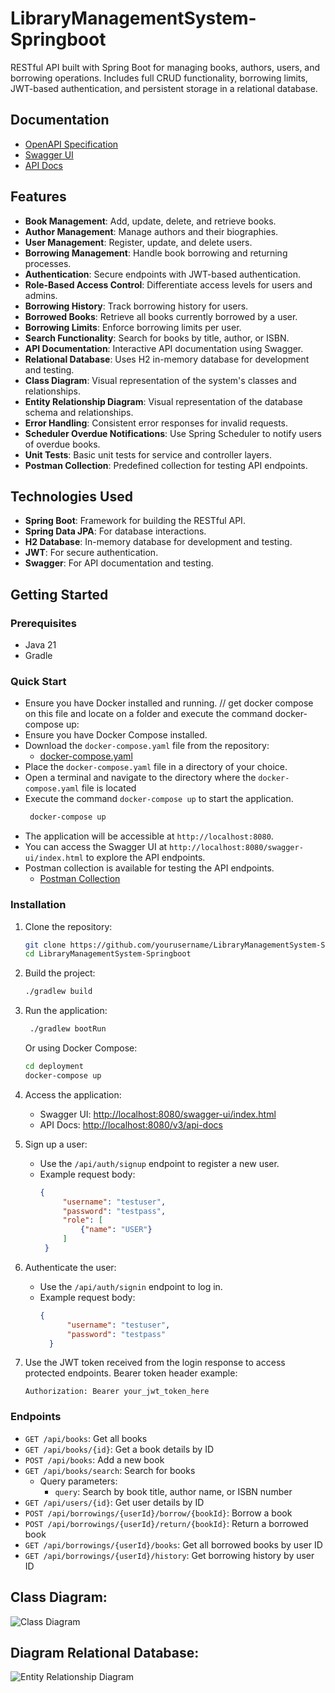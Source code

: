 # LibraryManagementSystem-Springboot
RESTful API built with Spring Boot for managing books, authors, users, and borrowing operations. Includes full CRUD functionality, borrowing limits, JWT-based authentication, and persistent storage in a relational database.

## Documentation
- [OpenAPI Specification](MiniLibraryManagementSystem.yaml)
- [Swagger UI](http://localhost:8080/swagger-ui/index.html)
- [API Docs](http://localhost:8080/v3/api-docs)

## Features
- **Book Management**: Add, update, delete, and retrieve books.
- **Author Management**: Manage authors and their biographies.
- **User Management**: Register, update, and delete users.
- **Borrowing Management**: Handle book borrowing and returning processes.
- **Authentication**: Secure endpoints with JWT-based authentication.
- **Role-Based Access Control**: Differentiate access levels for users and admins.
- **Borrowing History**: Track borrowing history for users.
- **Borrowed Books**: Retrieve all books currently borrowed by a user.
- **Borrowing Limits**: Enforce borrowing limits per user.
- **Search Functionality**: Search for books by title, author, or ISBN.
- **API Documentation**: Interactive API documentation using Swagger.
- **Relational Database**: Uses H2 in-memory database for development and testing.
- **Class Diagram**: Visual representation of the system's classes and relationships.
- **Entity Relationship Diagram**: Visual representation of the database schema and relationships.
- **Error Handling**: Consistent error responses for invalid requests.
- **Scheduler Overdue Notifications**: Use Spring Scheduler to notify users of overdue books.
- **Unit Tests**: Basic unit tests for service and controller layers.
- **Postman Collection**: Predefined collection for testing API endpoints.

## Technologies Used
- **Spring Boot**: Framework for building the RESTful API.
- **Spring Data JPA**: For database interactions.
- **H2 Database**: In-memory database for development and testing.
- **JWT**: For secure authentication.
- **Swagger**: For API documentation and testing.

## Getting Started
### Prerequisites
- Java 21
- Gradle

### Quick Start

- Ensure you have Docker installed and running.
// get docker compose on this file and locate on a folder and execute the command docker-compose up:
- Ensure you have Docker Compose installed.
- Download the `docker-compose.yaml` file from the repository:
    - [docker-compose.yaml](docker-compose.yaml)
- Place the `docker-compose.yaml` file in a directory of your choice.
- Open a terminal and navigate to the directory where the `docker-compose.yaml` file is located
- Execute the command `docker-compose up` to start the application.
   ```bash
    docker-compose up
    ```
- The application will be accessible at `http://localhost:8080`.
- You can access the Swagger UI at `http://localhost:8080/swagger-ui/index.html` to explore the API endpoints.
- Postman collection is available for testing the API endpoints.
    - [Postman Collection](LMS.postman_collection.json)

### Installation
1. Clone the repository:
   ```bash
   git clone https://github.com/yourusername/LibraryManagementSystem-Springboot.git
   cd LibraryManagementSystem-Springboot
   ```

2. Build the project:
   ```bash
   ./gradlew build
   ```
3. Run the application:
   ```bash
    ./gradlew bootRun
    ```
    Or using Docker Compose:    
    ```bash
    cd deployment
    docker-compose up
    ```
4. Access the application:
   - Swagger UI: [http://localhost:8080/swagger-ui/index.html](http://localhost:8080/swagger-ui/index.html)
   - API Docs: [http://localhost:8080/v3/api-docs](http://localhost:8080/v3/api-docs) 
5. Sign up a user:
   - Use the `/api/auth/signup` endpoint to register a new user.
   - Example request body:
     ```json
     {
          "username": "testuser",
          "password": "testpass",
          "role": [
              {"name": "USER"}
          ]    
      }
     ```
6. Authenticate the user:
   - Use the `/api/auth/signin` endpoint to log in.
    - Example request body:
      ```json
      {
            "username": "testuser",
            "password": "testpass"
        }
      ```
7. Use the JWT token received from the login response to access protected endpoints.
    Bearer token header example:
    ```http
    Authorization: Bearer your_jwt_token_here
    ```


### Endpoints
  - `GET /api/books`: Get all books
  - `GET /api/books/{id}`: Get a book details by ID
  - `POST /api/books`: Add a new book
  - `GET /api/books/search`: Search for books
    - Query parameters:
      - `query`: Search by book title, author name, or ISBN number
  - `GET /api/users/{id}`: Get user details by ID  
  - `POST /api/borrowings/{userId}/borrow/{bookId}`: Borrow a book
  - `POST /api/borrowings/{userId}/return/{bookId}`: Return a borrowed book
  - `GET /api/borrowings/{userId}/books`: Get all borrowed books by user ID  
  - `GET /api/borrowings/{userId}/history`: Get borrowing history by user ID

## Class Diagram:

![Class Diagram](image.png)

## Diagram Relational Database:

![Entity Relationship Diagram](image-1.png)

